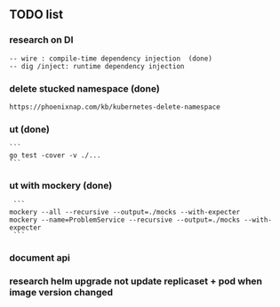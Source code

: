 ## TODO list
### research on DI 
    -- wire : compile-time dependency injection  (done)
    -- dig /inject: runtime dependency injection


### delete stucked namespace (done)
    https://phoenixnap.com/kb/kubernetes-delete-namespace
    
### ut   (done)
    ```
    go test -cover -v ./...
    ```
    
### ut with mockery   (done)
     ```
    mockery --all --recursive --output=./mocks --with-expecter
    mockery --name=ProblemService --recursive --output=./mocks --with-expecter
     ```
### document api    

### research helm upgrade not update replicaset + pod when image version changed
